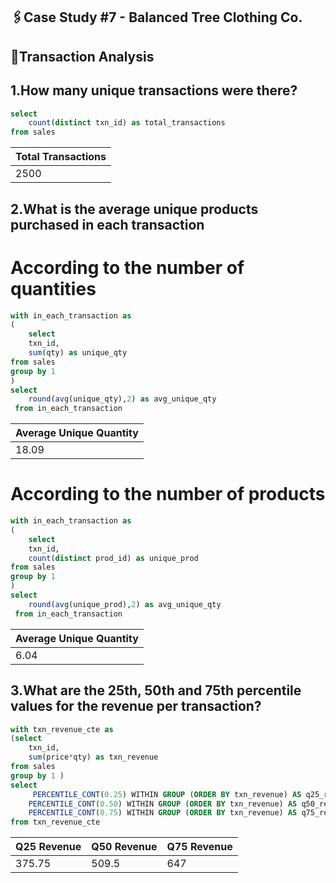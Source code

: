 ## 🖇️Case Study #7 - Balanced Tree Clothing Co.
## 📎Transaction Analysis

## 1.How many unique transactions were there? 
```sql	 
select 
	count(distinct txn_id) as total_transactions 
from sales	
```
| Total Transactions |
|---------------------|
|        2500         |

## 2.What is the average unique products purchased in each transaction
# According to the number of quantities
````sql
with in_each_transaction as 
(
	select 
	txn_id,
	sum(qty) as unique_qty
from sales 
group by 1
)
select 
	round(avg(unique_qty),2) as avg_unique_qty
 from in_each_transaction
````
| Average Unique Quantity |
|-------------------------|
|         18.09           |

# According to the number of products
````sql
with in_each_transaction as 
(
	select 
	txn_id,
	count(distinct prod_id) as unique_prod
from sales 
group by 1
)
select 
	round(avg(unique_prod),2) as avg_unique_qty
 from in_each_transaction
````
| Average Unique Quantity |
|-------------------------|
|         6.04            |
## 3.What are the 25th, 50th and 75th percentile values for the revenue per transaction?
````sql	
with txn_revenue_cte as 
(select 
	txn_id,
	sum(price*qty) as txn_revenue 
from sales 
group by 1 )
select 
	 PERCENTILE_CONT(0.25) WITHIN GROUP (ORDER BY txn_revenue) AS q25_revenue,
    PERCENTILE_CONT(0.50) WITHIN GROUP (ORDER BY txn_revenue) AS q50_revenue,
    PERCENTILE_CONT(0.75) WITHIN GROUP (ORDER BY txn_revenue) AS q75_revenue
from txn_revenue_cte
````
| Q25 Revenue | Q50 Revenue | Q75 Revenue |
|-------------|-------------|-------------|
|   375.75    |    509.5    |    647      |
